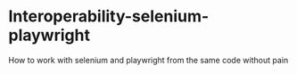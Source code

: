 # Interoperability-selenium-playwright
How to work with selenium and playwright from the same code without pain
